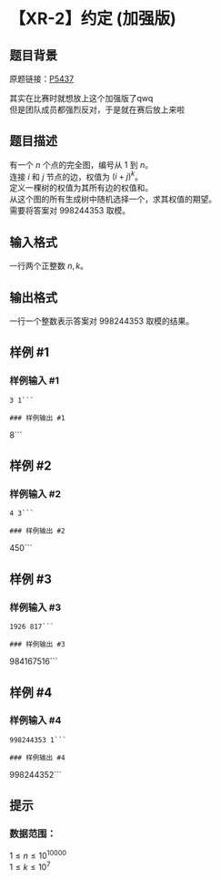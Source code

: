 # 【XR-2】约定 (加强版)

## 题目背景

原题链接：[P5437](https://www.luogu.org/problemnew/show/P5437)

其实在比赛时就想放上这个加强版了qwq    
但是团队成员都强烈反对，于是就在赛后放上来啦

## 题目描述

有一个 $n$ 个点的完全图，编号从 $1$ 到 $n$。  
连接 $i$ 和 $j$ 节点的边，权值为 $(i+j)^k$。  
定义一棵树的权值为其所有边的权值和。  
从这个图的所有生成树中随机选择一个，求其权值的期望。  
需要将答案对 $998244353$ 取模。

## 输入格式

一行两个正整数 $n,k$。

## 输出格式

一行一个整数表示答案对 $998244353$ 取模的结果。

## 样例 #1

### 样例输入 #1
```
3 1```

### 样例输出 #1

```
8```

## 样例 #2

### 样例输入 #2
```
4 3```

### 样例输出 #2

```
450```

## 样例 #3

### 样例输入 #3
```
1926 817```

### 样例输出 #3

```
984167516```

## 样例 #4

### 样例输入 #4
```
998244353 1```

### 样例输出 #4

```
998244352```

## 提示

### 数据范围：   
$1\le n \le 10^{10000}$  
$1\le k \le 10^7$

